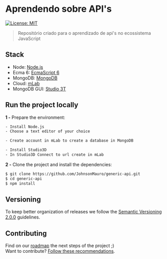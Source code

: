 # Aprendendo sobre API's

[![License: MIT](https://img.shields.io/badge/License-MIT-yellow.svg)](https://opensource.org/licenses/MIT)

> Repositório criado para o aprendizado de api's no ecossistema JavaScript

## Stack

- Node: [Node.js](https://nodejs.org/en/)
- Ecma 6: [EcmaScript 6](http://es6-features.org/#Constants)
- MongoDB: [MongoDB](https://www.mongodb.com/)
- Cloud: [mLab](https://mlab.com/welcome/)
- MongoDB GUI: [Studio 3T](https://studio3t.com/)

## Run the project locally

**1 -** Prepare the environment:

```sh
- Install Node.js
- Choose a text editor of your choice

- Create account in mLab to create a database in MongoDB

- Install Studio3D
- In Studio3D Connect to url create in mLab
```

**2 -** Clone the project and install the dependencies:

```sh
$ git clone https://github.com/JohnsonMauro/generic-api.git
$ cd generic-api
$ npm install
```

## Versioning

To keep better organization of releases we follow the [Semantic Versioning 2.0.0](http://semver.org/) guidelines.

## Contributing
Find on our [roadmap](https://github.com/JohnsonMauro/cssshortcut-app/issues/1) the next steps of the project ;)
<br>
Want to contribute? [Follow these recommendations](https://github.com/JohnsonMauro/cssshortcut-app/blob/master/CONTRIBUTING.md).
